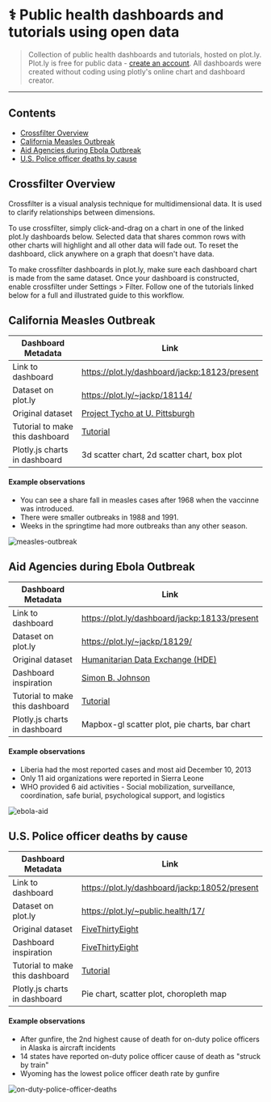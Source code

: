  # ⚕ Public health dashboards and tutorials using open data
 
 > Collection of public health dashboards and tutorials, hosted on plot.ly. Plot.ly is free for public data - [create an account](https://plot.ly/organize/). All dashboards were created without coding using plotly's online chart and dashboard creator.
 
 ***
 
 ## Contents
 
- [Crossfilter Overview](#crossfilter-overview)
- [California Measles Outbreak](#california-measles-outbreak)
- [Aid Agencies during Ebola Outbreak](#aid-agencies-during-ebola-outbreak)
- [U.S. Police officer deaths by cause](#us-police-officer-deaths-by-cause)

## Crossfilter Overview

Crossfilter is a visual analysis technique for multidimensional data. It is used to clarify relationships between dimensions.

To use crossfilter, simply click-and-drag on a chart in one of the linked plot.ly dashboards below. Selected data that shares common rows with other charts will highlight and all other data will fade out. To reset the dashboard, click anywhere on a graph that doesn't have data.

To make crossfilter dashboards in plot.ly, make sure each dashboard chart is made from the same dataset. Once your dashboard is constructed, enable crossfilter under Settings > Filter. Follow one of the tutorials linked below for a full and illustrated guide to this workflow.

## California Measles Outbreak

| Dashboard Metadata               | Link                                                    |
| -------------------------------- | ------------------------------------------------------- |
| Link to dashboard                | https://plot.ly/dashboard/jackp:18123/present           |
| Dataset on plot.ly               | https://plot.ly/~jackp/18114/                           |
| Original dataset                 | [Project Tycho at U. Pittsburgh](http://bit.ly/2zrVG6s) |
| Tutorial to make this dashboard  | [Tutorial](tutorials/measles-dashboard.md)              |
| Plotly.js charts in dashboard    | 3d scatter chart, 2d scatter chart, box plot            |

#### Example observations

- You can see a share fall in measles cases after 1968 when the vaccinne was introduced.
- There were smaller outbreaks in 1988 and 1991.
- Weeks in the springtime had more outbreaks than any other season.

![measles-outbreak](https://github.com/plotly/public-health/raw/master/screencasts/california_measles_outbreaks.gif)

## Aid Agencies during Ebola Outbreak

| Dashboard Metadata               | Link                                                      |
| -------------------------------- | --------------------------------------------------------- |
| Link to dashboard                | https://plot.ly/dashboard/jackp:18133/present             |
| Dataset on plot.ly               | https://plot.ly/~jackp/18129/                             |
| Original dataset                 | [Humanitarian Data Exchange (HDE)](http://bit.ly/2zq86Mh) |
| Dashboard inspiration            | [Simon B. Johnson](http://bit.ly/2zyztRN)                 |
| Tutorial to make this dashboard  | [Tutorial](tutorials/aid-agency-dashboard.md)             |
| Plotly.js charts in dashboard    | Mapbox-gl scatter plot, pie charts, bar chart             |

#### Example observations

- Liberia had the most reported cases and most aid December 10, 2013
- Only 11 aid organizations were reported in Sierra Leone
- WHO provided 6 aid activities - Social mobilization, surveillance, coordination, safe burial, psychological support, and logistics

![ebola-aid](https://github.com/plotly/public-health/raw/master/screencasts/ebola_humanitarian_aid.gif)

## U.S. Police officer deaths by cause

| Dashboard Metadata               | Link                                                      |
| -------------------------------- | --------------------------------------------------------- |
| Link to dashboard                | https://plot.ly/dashboard/jackp:18052/present             |
| Dataset on plot.ly               | https://plot.ly/~public.health/17/                        |
| Original dataset                 | [FiveThirtyEight](http://bit.ly/237YWtv)                  |
| Dashboard inspiration            | [FiveThirtyEight](http://53eig.ht/2AsMFqG)                 |
| Tutorial to make this dashboard  | [Tutorial](tutorials/police-report-deaths.md)             |
| Plotly.js charts in dashboard    | Pie chart, scatter plot, choropleth map                   |

#### Example observations

- After gunfire, the 2nd highest cause of death for on-duty police officers in Alaska is aircraft incidents
- 14 states have reported on-duty police officer cause of death as "struck by train"
- Wyoming has the lowest police officer death rate by gunfire

![on-duty-police-officer-deaths](https://github.com/plotly/public-health/raw/master/screencasts/on_duty_policy_deaths.png)
